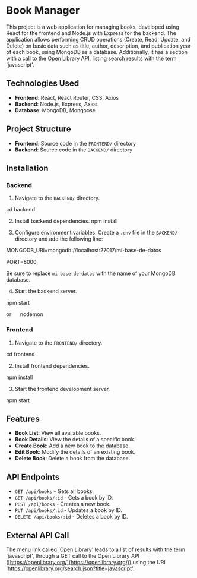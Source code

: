 # Book Manager

This project is a web application for managing books, developed using React for the frontend and Node.js with Express for the backend. The application allows performing CRUD operations (Create, Read, Update, and Delete) on basic data such as title, author, description, and publication year of each book, using MongoDB as a database. Additionally, it has a section with a call to the Open Library API, listing search results with the term 'javascript'.

## Technologies Used

- **Frontend**: React, React Router, CSS, Axios
- **Backend**: Node.js, Express, Axios
- **Database**: MongoDB, Mongoose

## Project Structure

- **Frontend**: Source code in the `FRONTEND/` directory
- **Backend**: Source code in the `BACKEND/` directory

## Installation

### Backend

1. Navigate to the `BACKEND/` directory.

 cd backend

2. Install backend dependencies.
 npm install

3. Configure environment variables. Create a `.env` file in the `BACKEND/` directory and add the following line:

 MONGODB_URI=mongodb://localhost:27017/mi-base-de-datos

 PORT=8000

Be sure to replace `mi-base-de-datos` with the name of your MongoDB database.

4. Start the backend server.

 npm start

 or
    
 nodemon

### Frontend

1. Navigate to the `FRONTEND/` directory.

 cd frontend

2. Install frontend dependencies.

 npm install

3. Start the frontend development server.

 npm start

## Features

- **Book List**: View all available books.
- **Book Details**: View the details of a specific book.
- **Create Book**: Add a new book to the database.
- **Edit Book**: Modify the details of an existing book.
- **Delete Book**: Delete a book from the database.

## API Endpoints

- `GET /api/books` - Gets all books.
- `GET /api/books/:id` - Gets a book by ID.
- `POST /api/books` - Creates a new book.
- `PUT /api/books/:id` - Updates a book by ID.
- `DELETE /api/books/:id` - Deletes a book by ID.

## External API Call

The menu link called 'Open Library' leads to a list of results with the term 'javascript', through a GET call to the Open Library API ([https://openlibrary.org/](https://openlibrary.org/)) using the URI 'https://openlibrary.org/search.json?title=javascript'.
